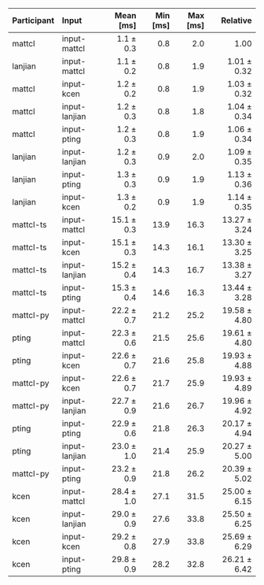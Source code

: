 | Participant | Input | Mean [ms] | Min [ms] | Max [ms] | Relative |
|:---|:---|---:|---:|---:|---:|
| mattcl | input-mattcl | 1.1 ± 0.3 | 0.8 | 2.0 | 1.00 |
| lanjian | input-mattcl | 1.1 ± 0.2 | 0.8 | 1.9 | 1.01 ± 0.32 |
| mattcl | input-kcen | 1.2 ± 0.2 | 0.8 | 1.9 | 1.03 ± 0.32 |
| mattcl | input-lanjian | 1.2 ± 0.3 | 0.8 | 1.8 | 1.04 ± 0.34 |
| mattcl | input-pting | 1.2 ± 0.3 | 0.8 | 1.9 | 1.06 ± 0.34 |
| lanjian | input-lanjian | 1.2 ± 0.3 | 0.9 | 2.0 | 1.09 ± 0.35 |
| lanjian | input-pting | 1.3 ± 0.3 | 0.9 | 1.9 | 1.13 ± 0.36 |
| lanjian | input-kcen | 1.3 ± 0.2 | 0.9 | 1.9 | 1.14 ± 0.35 |
| mattcl-ts | input-mattcl | 15.1 ± 0.3 | 13.9 | 16.3 | 13.27 ± 3.24 |
| mattcl-ts | input-kcen | 15.1 ± 0.3 | 14.3 | 16.1 | 13.30 ± 3.25 |
| mattcl-ts | input-lanjian | 15.2 ± 0.4 | 14.3 | 16.7 | 13.38 ± 3.27 |
| mattcl-ts | input-pting | 15.3 ± 0.4 | 14.6 | 16.3 | 13.44 ± 3.28 |
| mattcl-py | input-mattcl | 22.2 ± 0.7 | 21.2 | 25.2 | 19.58 ± 4.80 |
| pting | input-mattcl | 22.3 ± 0.6 | 21.5 | 25.6 | 19.61 ± 4.80 |
| pting | input-kcen | 22.6 ± 0.7 | 21.6 | 25.8 | 19.93 ± 4.88 |
| mattcl-py | input-kcen | 22.6 ± 0.7 | 21.7 | 25.9 | 19.93 ± 4.89 |
| mattcl-py | input-lanjian | 22.7 ± 0.9 | 21.6 | 26.7 | 19.96 ± 4.92 |
| pting | input-pting | 22.9 ± 0.6 | 21.8 | 26.3 | 20.17 ± 4.94 |
| pting | input-lanjian | 23.0 ± 1.0 | 21.4 | 25.9 | 20.27 ± 5.00 |
| mattcl-py | input-pting | 23.2 ± 0.9 | 21.8 | 26.2 | 20.39 ± 5.02 |
| kcen | input-mattcl | 28.4 ± 1.0 | 27.1 | 31.5 | 25.00 ± 6.15 |
| kcen | input-lanjian | 29.0 ± 0.9 | 27.6 | 33.8 | 25.50 ± 6.25 |
| kcen | input-kcen | 29.2 ± 0.8 | 27.9 | 33.8 | 25.69 ± 6.29 |
| kcen | input-pting | 29.8 ± 0.9 | 28.2 | 32.8 | 26.21 ± 6.42 |
